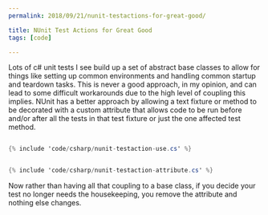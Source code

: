 ```yaml
---
permalink: 2018/09/21/nunit-testactions-for-great-good/

title: NUnit Test Actions for Great Good
tags: [code]

---
```


Lots of c# unit tests I see build up a set of abstract base classes to allow for things like setting up common environments and handling
common startup and teardown tasks. This is never a good approach, in my opinion, and can lead to some difficult workarounds due to the
high level of coupling this implies. NUnit has a better approach by allowing a text fixture or method to be decorated with a custom
attribute that allows code to be run before and/or after all the tests in that test fixture or just the one affected test method.

```csharp

{% include 'code/csharp/nunit-testaction-use.cs' %}

```

```csharp

{% include 'code/csharp/nunit-testaction-attribute.cs' %}

```

Now rather than having all that coupling to a base class, if you decide your test no longer needs the housekeeping, you remove the attribute
and nothing else changes.
